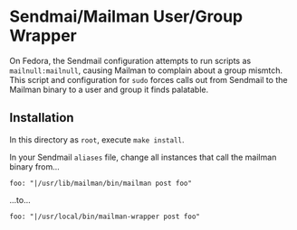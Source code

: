 # Sendmai/Mailman User/Group Wrapper

On Fedora, the Sendmail configuration attempts to run scripts as
`mailnull:mailnull`, causing Mailman to complain about a group
mismtch.  This script and configuration for `sudo` forces calls out
from Sendmail to the Mailman binary to a user and group it finds
palatable.


## Installation

In this directory as `root`, execute `make install`.

In your Sendmail `aliases` file, change all instances that call
the mailman binary from...

```
foo: "|/usr/lib/mailman/bin/mailman post foo"
```
...to...

```
foo: "|/usr/local/bin/mailman-wrapper post foo"
```
